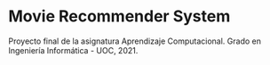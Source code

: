# Movie Recommender System

Proyecto final de la asignatura Aprendizaje Computacional. Grado en Ingeniería Informática - UOC, 2021.
